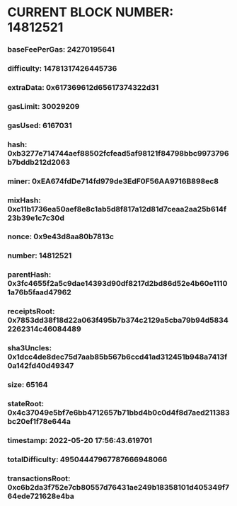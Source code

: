 # CURRENT BLOCK NUMBER: 14812521

### baseFeePerGas: 24270195641
### difficulty: 14781317426445736
### extraData: 0x617369612d65617374322d31
### gasLimit: 30029209
### gasUsed: 6167031
### hash: 0xb3277e714744aef88502fcfead5af98121f84798bbc9973796b7bddb212d2063
### miner: 0xEA674fdDe714fd979de3EdF0F56AA9716B898ec8
### mixHash: 0xc11b1736ea50aef8e8c1ab5d8f817a12d81d7ceaa2aa25b614f23b39e1c7c30d
### nonce: 0x9e43d8aa80b7813c
### number: 14812521
### parentHash: 0x3fc4655f2a5c9dae14393d90df8217d2bd86d52e4b60e11101a76b5faad47962
### receiptsRoot: 0x7853dd38f18d22a063f495b7b374c2129a5cba79b94d58342262314c46084489
### sha3Uncles: 0x1dcc4de8dec75d7aab85b567b6ccd41ad312451b948a7413f0a142fd40d49347
### size: 65164
### stateRoot: 0x4c37049e5bf7e6bb4712657b71bbd4b0c0d4f8d7aed211383bc20ef1f78e644a
### timestamp: 2022-05-20 17:56:43.619701
### totalDifficulty: 49504447967787666948066
### transactionsRoot: 0xc6b2da3f752e7cb80557d76431ae249b18358101d405349f764ede721628e4ba
